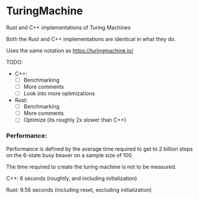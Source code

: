 # TuringMachine
Rust and C++ implementations of Turing Machines

Both the Rust and C++ implementations are identical in what they do.

Uses the same notation as https://turingmachine.io/

TODO:
- C++:
  - [ ] Benchmarking
  - [ ] More comments
  - [ ] Look into more optimizations
- Rust:
  - [ ] Benchmarking
  - [ ] More comments
  - [ ] Optimize (its roughly 2x slower than C++)

### Performance:
Performance is defined by the average time required to get to 2 billion steps on the 6-state busy beaver on a sample size of 100.

The time required to create the turing machine is not to be measured.

C++: 6 seconds (roughtly, and including initialization)

Rust: 9.56 seconds (including reset, excluding initialization)
